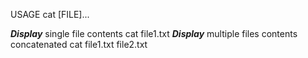 USAGE 
cat [FILE]...

***Display*** single file contents
cat file1.txt
***Display*** multiple files contents concatenated
cat file1.txt file2.txt

